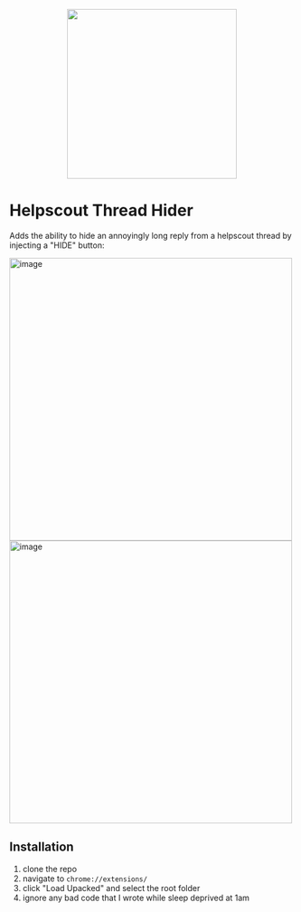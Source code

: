 <p align="center">
  <img width=300 align="center" src="https://user-images.githubusercontent.com/49824803/230452193-4ebbe467-02ea-4b52-8216-e6609eabe741.png"/>
</p>

# Helpscout Thread Hider

Adds the ability to hide an annoyingly long reply from a helpscout thread by injecting a "HIDE" button:

<img width="500" alt="image" src="https://user-images.githubusercontent.com/49824803/230453351-0c03e0f4-06f2-481c-8c2e-14b742b9dd78.png">

<img width="500" alt="image" src="https://user-images.githubusercontent.com/49824803/230453440-2c1af8a6-73e2-447b-8362-fc36d9eef064.png">

## Installation

1. clone the repo
2. navigate to `chrome://extensions/`
3. click "Load Upacked" and select the root folder
4. ignore any bad code that I wrote while sleep deprived at 1am
